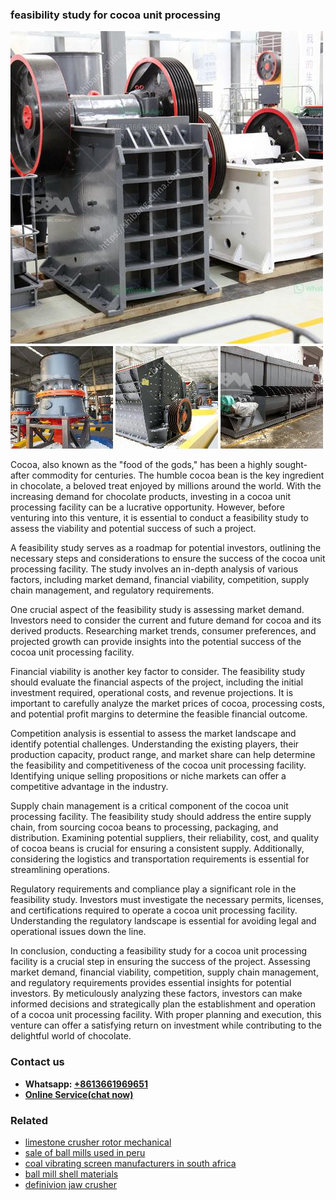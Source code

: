 <h3>feasibility study for cocoa unit processing</h3><img src='1708309481.jpg' alt=''><p>Cocoa, also known as the "food of the gods," has been a highly sought-after commodity for centuries. The humble cocoa bean is the key ingredient in chocolate, a beloved treat enjoyed by millions around the world. With the increasing demand for chocolate products, investing in a cocoa unit processing facility can be a lucrative opportunity. However, before venturing into this venture, it is essential to conduct a feasibility study to assess the viability and potential success of such a project.</p><p>A feasibility study serves as a roadmap for potential investors, outlining the necessary steps and considerations to ensure the success of the cocoa unit processing facility. The study involves an in-depth analysis of various factors, including market demand, financial viability, competition, supply chain management, and regulatory requirements.</p><p>One crucial aspect of the feasibility study is assessing market demand. Investors need to consider the current and future demand for cocoa and its derived products. Researching market trends, consumer preferences, and projected growth can provide insights into the potential success of the cocoa unit processing facility.</p><p>Financial viability is another key factor to consider. The feasibility study should evaluate the financial aspects of the project, including the initial investment required, operational costs, and revenue projections. It is important to carefully analyze the market prices of cocoa, processing costs, and potential profit margins to determine the feasible financial outcome.</p><p>Competition analysis is essential to assess the market landscape and identify potential challenges. Understanding the existing players, their production capacity, product range, and market share can help determine the feasibility and competitiveness of the cocoa unit processing facility. Identifying unique selling propositions or niche markets can offer a competitive advantage in the industry.</p><p>Supply chain management is a critical component of the cocoa unit processing facility. The feasibility study should address the entire supply chain, from sourcing cocoa beans to processing, packaging, and distribution. Examining potential suppliers, their reliability, cost, and quality of cocoa beans is crucial for ensuring a consistent supply. Additionally, considering the logistics and transportation requirements is essential for streamlining operations.</p><p>Regulatory requirements and compliance play a significant role in the feasibility study. Investors must investigate the necessary permits, licenses, and certifications required to operate a cocoa unit processing facility. Understanding the regulatory landscape is essential for avoiding legal and operational issues down the line.</p><p>In conclusion, conducting a feasibility study for a cocoa unit processing facility is a crucial step in ensuring the success of the project. Assessing market demand, financial viability, competition, supply chain management, and regulatory requirements provides essential insights for potential investors. By meticulously analyzing these factors, investors can make informed decisions and strategically plan the establishment and operation of a cocoa unit processing facility. With proper planning and execution, this venture can offer a satisfying return on investment while contributing to the delightful world of chocolate.</p><h3>Contact us</h3><ul><li><strong>Whatsapp:&nbsp;<a href="https://wa.me/8613661969651">+8613661969651</a></strong></li><li><a href="https://swt.shibang-china.com/?git&amp;zhl&amp;feasibility study for cocoa unit processing"><strong>Online Service(chat now)</strong></a></li></ul><h3>Related</h3><ul><li><a href='limestone crusher rotor mechanical.md'>limestone crusher rotor mechanical</a></li><li><a href='sale of ball mills used in peru.md'>sale of ball mills used in peru</a></li><li><a href='coal vibrating screen manufacturers in south africa.md'>coal vibrating screen manufacturers in south africa</a></li><li><a href='ball mill shell materials.md'>ball mill shell materials</a></li><li><a href='definivion jaw crusher.md'>definivion jaw crusher</a></li></ul>